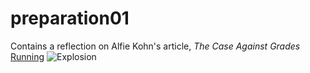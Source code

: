 # preparation01
Contains a reflection on Alfie Kohn's article, *The Case Against Grades*
[Running](https://media.giphy.com/media/3oKIPwoeGErMmaI43S/giphy.gif?cid=ecf05e47yvab594311q1rl5z449u1n194wq2ebw8yu47yge6&rid=giphy.gif&ct=g)
![Explosion](https://media.giphy.com/media/3oKIPwoeGErMmaI43S/giphy.gif?cid=ecf05e47yvab594311q1rl5z449u1n194wq2ebw8yu47yge6&rid=giphy.gif&ct=g)
